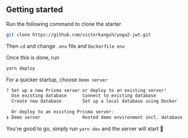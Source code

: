 ## Getting started

Run the following command to clone the starter

```bash
git clone https://github.com/victorkangsh/yoga2-jwt.git
```

Then `cd` and change `.env` file and `Dockerfile env`

Once this is done, run

```bash
yarn deploy
```

For a quicker startup, choose `Demo server`

```bash
? Set up a new Prisma server or deploy to an existing server?
  Use existing database      Connect to existing database
  Create new database        Set up a local database using Docker

  Or deploy to an existing Prisma server:
❯ Demo server                Hosted demo environment incl. database
```

You're good to go, simply run `yarn dev` and the server will start 🙌
